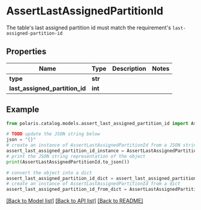 <!--

 Licensed to the Apache Software Foundation (ASF) under one
 or more contributor license agreements.  See the NOTICE file
 distributed with this work for additional information
 regarding copyright ownership.  The ASF licenses this file
 to you under the Apache License, Version 2.0 (the
 "License"); you may not use this file except in compliance
 with the License.  You may obtain a copy of the License at

   http://www.apache.org/licenses/LICENSE-2.0

 Unless required by applicable law or agreed to in writing,
 software distributed under the License is distributed on an
 "AS IS" BASIS, WITHOUT WARRANTIES OR CONDITIONS OF ANY
 KIND, either express or implied.  See the License for the
 specific language governing permissions and limitations
 under the License.

-->
# AssertLastAssignedPartitionId

The table's last assigned partition id must match the requirement's `last-assigned-partition-id`

## Properties

Name | Type | Description | Notes
------------ | ------------- | ------------- | -------------
**type** | **str** |  | 
**last_assigned_partition_id** | **int** |  | 

## Example

```python
from polaris.catalog.models.assert_last_assigned_partition_id import AssertLastAssignedPartitionId

# TODO update the JSON string below
json = "{}"
# create an instance of AssertLastAssignedPartitionId from a JSON string
assert_last_assigned_partition_id_instance = AssertLastAssignedPartitionId.from_json(json)
# print the JSON string representation of the object
print(AssertLastAssignedPartitionId.to_json())

# convert the object into a dict
assert_last_assigned_partition_id_dict = assert_last_assigned_partition_id_instance.to_dict()
# create an instance of AssertLastAssignedPartitionId from a dict
assert_last_assigned_partition_id_from_dict = AssertLastAssignedPartitionId.from_dict(assert_last_assigned_partition_id_dict)
```
[[Back to Model list]](../README.md#documentation-for-models) [[Back to API list]](../README.md#documentation-for-api-endpoints) [[Back to README]](../README.md)



